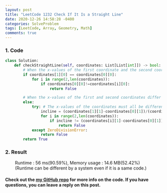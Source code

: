 ```yaml
---
layout: post
title: "LeetCode 1232 Check If It Is a Straight Line"
date: 2020-12-26 14:58:28 -0400
categories: SolveProblem
tags: [LeetCode, Array, Geometry, Math]
comments: true
---
```


### 1. Code
```python
class Solution:
    def checkStraightLine(self, coordinates: List[List[int]]) -> bool:
        # When the x-values of the first coordinate and the second coordinate are the same
        if coordinates[1][0] == coordinates[0][0]:
            for i in range(2,len(coordinates)):
                if coordinates[0][0]!=coordinates[i][0]:
                    return False

        # When the x-values of the first and second coordinates differ
        else:
            try: # The x-values of the coordinates must all be different, so if the x-values are the same, an exception occurs
                incline = (coordinates[1][1]-coordinates[0][1])/(coordinates[1][0]-coordinates[0][0])
                for i in range(2,len(coordinates)):
                    if incline != (coordinates[i][1]-coordinates[0][1])/(coordinates[i][0]-coordinates[0][0]):
                        return False
            except ZeroDivisionError:
                return False
        return True
```

### 2. Result
&nbsp;&nbsp;&nbsp;&nbsp;&nbsp;&nbsp;&nbsp;&nbsp;Runtime : 56 ms(90.59%), Memory usage : 14.6 MB(52.42%)  
&nbsp;&nbsp;&nbsp;&nbsp;&nbsp;&nbsp;&nbsp;&nbsp;(Runtime can be different by a system even if it is a same code.)

#### Check out the [my GitHub repo][hyuk-gh] for more info on the code. If you have questions, you can leave a reply on this post.
[hyuk-gh]: https://github.com/dlgur1994/StudyAlgorithms
